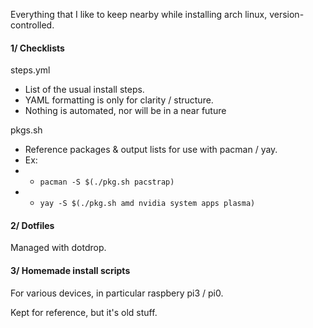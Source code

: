 Everything that I like to keep nearby while installing arch linux, version-controlled.



#### 1/ Checklists

steps.yml  
  * List of the usual install steps.  
  * YAML formatting is only for clarity / structure.  
  * Nothing is automated, nor will be in a near future
  
pkgs.sh  
  * Reference packages & output lists for use with pacman / yay.
  * Ex:   
  *  * `pacman -S $(./pkg.sh pacstrap)`  
  *  * `yay -S $(./pkg.sh amd nvidia system apps plasma)`



#### 2/ Dotfiles

Managed with dotdrop.



#### 3/ Homemade install scripts

For various devices, in particular raspbery pi3 / pi0.  

Kept for reference, but it's old stuff.
